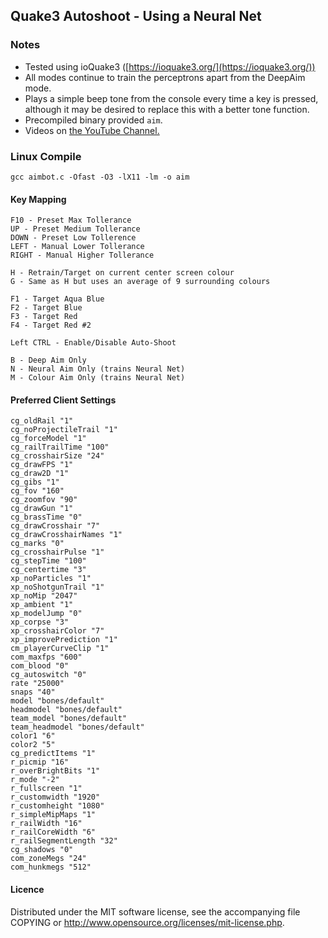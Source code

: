 ## Quake3 Autoshoot - Using a Neural Net

### Notes
- Tested using ioQuake3 ([https://ioquake3.org/](https://ioquake3.org/))
- All modes continue to train the perceptrons apart from the DeepAim mode.
- Plays a simple beep tone from the console every time a key is pressed,
  although it may be desired to replace this with a better tone function.
- Precompiled binary provided `aim`.
- Videos on [the YouTube Channel.](https://www.youtube.com/channel/UCYe31SWsmK3X9H3r1WM6OKQ)

### Linux Compile
```gcc aimbot.c -Ofast -O3 -lX11 -lm -o aim```

#### Key Mapping
```
F10 - Preset Max Tollerance
UP - Preset Medium Tollerance
DOWN - Preset Low Tollerence
LEFT - Manual Lower Tollerance
RIGHT - Manual Higher Tollerance

H - Retrain/Target on current center screen colour
G - Same as H but uses an average of 9 surrounding colours

F1 - Target Aqua Blue
F2 - Target Blue
F3 - Target Red
F4 - Target Red #2

Left CTRL - Enable/Disable Auto-Shoot

B - Deep Aim Only
N - Neural Aim Only (trains Neural Net)
M - Colour Aim Only (trains Neural Net)
```

#### Preferred Client Settings
```
cg_oldRail "1"
cg_noProjectileTrail "1"
cg_forceModel "1"
cg_railTrailTime "100"
cg_crosshairSize "24"
cg_drawFPS "1"
cg_draw2D "1"
cg_gibs "1"
cg_fov "160"
cg_zoomfov "90"
cg_drawGun "1"
cg_brassTime "0"
cg_drawCrosshair "7"
cg_drawCrosshairNames "1"
cg_marks "0"
cg_crosshairPulse "1"
cg_stepTime "100"
cg_centertime "3"
xp_noParticles "1"
xp_noShotgunTrail "1"
xp_noMip "2047"
xp_ambient "1"
xp_modelJump "0"
xp_corpse "3"
xp_crosshairColor "7"
xp_improvePrediction "1"
cm_playerCurveClip "1"
com_maxfps "600"
com_blood "0"
cg_autoswitch "0"
rate "25000"
snaps "40"
model "bones/default"
headmodel "bones/default"
team_model "bones/default"
team_headmodel "bones/default"
color1 "6"
color2 "5"
cg_predictItems "1"
r_picmip "16"
r_overBrightBits "1"
r_mode "-2"
r_fullscreen "1"
r_customwidth "1920"
r_customheight "1080"
r_simpleMipMaps "1"
r_railWidth "16"
r_railCoreWidth "6"
r_railSegmentLength "32"
cg_shadows "0"
com_zoneMegs "24"
com_hunkmegs "512"
```

#### Licence
Distributed under the MIT software license, see the accompanying
file COPYING or http://www.opensource.org/licenses/mit-license.php.

